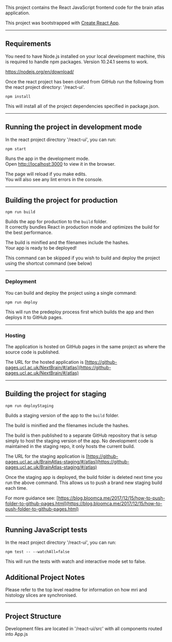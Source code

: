 This project contains the React JavaScript frontend code for the brain atlas application.

This project was bootstrapped with [Create React App](https://github.com/facebook/create-react-app).

---

## Requirements

You need to have Node.js installed on your local development machine, this is required to handle npm packages. 
Version 10.24.1 seems to work.

https://nodejs.org/en/download/

Once the react project has been cloned from GitHub run the following from the react project directory: '/react-ui'.

```shell script
npm install
```

This will install all of the project dependencies specified in package.json.

---

## Running the project in development mode

In the react project directory '/react-ui', you can run:

```shell script
npm start
```

Runs the app in the development mode.<br />
Open [http://localhost:3000](http://localhost:3000) to view it in the browser.

The page will reload if you make edits.<br />
You will also see any lint errors in the console.

---

## Building the project for production

```shell script
npm run build
```

Builds the app for production to the `build` folder.<br />
It correctly bundles React in production mode and optimizes the build for the best performance.

The build is minified and the filenames include the hashes.<br />
Your app is ready to be deployed!

This command can be skipped if you wish to build and deploy the project using the shortcut command (see below)

---

### Deployment

You can build and deploy the project using a single command:

```shell script
npm run deploy
```

This will run the predeploy process first which builds the app and then deploys it to GitHub pages.

---

### Hosting

The application is hosted on GitHub pages in the same project as where the source code is published.

The URL for the hosted application is [https://github-pages.ucl.ac.uk/NextBrain/#/atlas](https://github-pages.ucl.ac.uk/NextBrain/#/atlas)

---

## Building the project for staging

```shell script
npm run deployStaging
```

Builds a staging version of the app to the `build` folder.<br />

The build is minified and the filenames include the hashes.<br />

The build is then published to a separate GitHub repository that is setup simply to host the staging version of the app. No development code is maintained in the staging repo, it only hosts the current build.

The URL for the staging application is [https://github-pages.ucl.ac.uk/BrainAtlas-staging/#/atlas](https://github-pages.ucl.ac.uk/BrainAtlas-staging/#/atlas)

Once the staging app is deployed, the build folder is deleted next time you run the above command. This allows us to push a brand new staging build each time.

For more guidance see: [https://blog.bloomca.me/2017/12/15/how-to-push-folder-to-github-pages.html](https://blog.bloomca.me/2017/12/15/how-to-push-folder-to-github-pages.html)

---

## Running JavaScript tests

In the react project directory '/react-ui', you can run:

```shell script
npm test -- --watchAll=false
```

This will run the tests with watch and interactive mode set to false.

## Additional Project Notes

Please refer to the top level readme for information on how mri and histology slices are synchronised.

---

## Project Structure

Development files are located in '/react-ui/src' with all components routed into App.js
